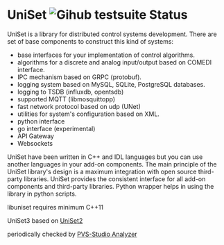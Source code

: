 UniSet ![Gihub testsuite Status](https://github.com/Etersoft/uniset3/actions/workflows/testsuite.yml/badge.svg)
======

UniSet is a library for distributed control systems development.
There are set of base components to construct this kind of systems:
* base interfaces for your implementation of control algorithms.
* algorithms for a discrete and analog input/output based on COMEDI interface.
* IPC mechanism based on GRPC (protobuf).
* logging system based on MySQL, SQLite, PostgreSQL databases.
* logging to TSDB (influxdb, opentsdb)
* supported MQTT (libmosquittopp)
* fast network protocol based on udp (UNet)
* utilities for system's configuration based on XML.
* python interface
* go interface (experimental)
* API Gateway
* Websockets

UniSet have been written in C++ and IDL languages but you can use another languages in your
add-on components. The main principle of the UniSet library's design is a maximum integration
with open source third-party libraries. UniSet provides the consistent interface for all
add-on components and third-party libraries. Python wrapper helps in using the library
in python scripts.

libuniset requires minimum C++11

UniSet3 based on [UniSet2](https://github.com/Etersoft/uniset2)

periodically checked by [PVS-Studio Analyzer](https://www.viva64.com/en/pvs-studio/)
